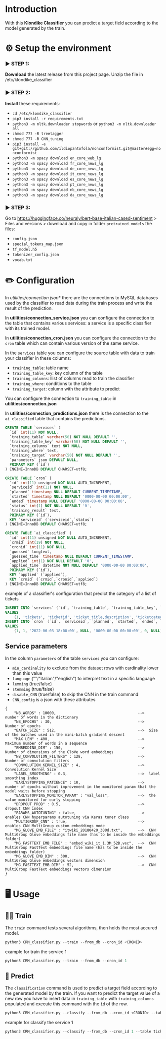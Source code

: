 # Introduction
With this **Klondike Classifier** you can predict a target field according to the model generated by the train.

# ⚙️ Setup the environment
### ▶️ STEP 1:
**Download** the latest release from this project page.
Unzip the file in /etc/klondike_classifier

### ▶️ STEP 2:
**Install** these requirements:
- `cd /etc/klondike_classifier`
- `pip3 install -r requirements.txt`
- `python3 -m nltk.downloader stopwords` or `python3 -m nltk.downloader all`
- `chmod 777 -R treetagger`
- `chmod 777 -R CNN_tuning`
- `pip3 install -e git+git://github.com/ildiopantofola/nonconformist.git@master#egg=nonconformist`
- `python3 -m spacy download en_core_web_lg`
- `python3 -m spacy download fr_core_news_lg`
- `python3 -m spacy download de_core_news_lg`
- `python3 -m spacy download it_core_news_lg`
- `python3 -m spacy download es_core_news_lg`
- `python3 -m spacy download pt_core_news_lg`
- `python3 -m spacy download nb_core_news_lg`
- `python3 -m spacy download da_core_news_lg`

### ▶️ STEP 3:
Go to https://huggingface.co/neuraly/bert-base-italian-cased-sentiment > Files and versions > download and copy in folder `pretrained_models` the files:
- `config.json`
- `special_tokens_map.json`
- `tf_model.h5`
- `tokenizer_config.json`
- `vocab.txt`

# ✏️ Configuration
In **utilities/connection*.json** there are the connections to MySQL databases used by the classifier to read data during the train process and write the result of the prediction.

In **utilities/connection_service.json** you can configure the connection to the table that contains various services: a service is a specific classifier with its trained model.

In **utilities/connection_cron.json** you can configure the connection to the `cron` table which can contain various version of the same service.

In the `services` table you can configure the source table with data to train your classifier in these columns:
- `training_table`: table name
- `training_table_key`: key column of the table
- `training_columns`: llist of columns read to train the classifier
- `training_where`: conditions to the table
- `training_target`: column with the attribute to predict

You can configure the connection to `training_table` in **utilities/connection.json**

In **utilities/connection_predictions.json** there is the connection to the `ai_classified` table that contains the predictions.

``` sql
CREATE TABLE `services` (
  `id` int(11) NOT NULL,
  `training_table` varchar(50) NOT NULL DEFAULT '',
  `training_table_key` varchar(50) NOT NULL DEFAULT '',
  `training_columns` text NOT NULL,
  `training_where` text,
  `training_target` varchar(50) NOT NULL DEFAULT '',
  `parameters` json DEFAULT NULL,
  PRIMARY KEY (`id`)
) ENGINE=InnoDB DEFAULT CHARSET=utf8;

CREATE TABLE `cron` (
  `id` int(11) unsigned NOT NULL AUTO_INCREMENT,
  `serviceid` int(11) NOT NULL,
  `planned` timestamp NULL DEFAULT CURRENT_TIMESTAMP,
  `started` timestamp NULL DEFAULT '0000-00-00 00:00:00',
  `ended` timestamp NULL DEFAULT '0000-00-00 00:00:00',
  `status` int(1) NOT NULL DEFAULT '0',
  `training_result` text,
  PRIMARY KEY (`id`),
  KEY `serviceid` (`serviceid`,`status`)
) ENGINE=InnoDB DEFAULT CHARSET=utf8;

CREATE TABLE `ai_classified` (
  `id` int(11) unsigned NOT NULL AUTO_INCREMENT,
  `crmid` int(19) NOT NULL,
  `cronid` int(11) NOT NULL,
  `guessed` longtext,
  `guessed_time` timestamp NULL DEFAULT CURRENT_TIMESTAMP,
  `applied` int(1) NOT NULL DEFAULT '0',
  `applied_time` datetime NOT NULL DEFAULT '0000-00-00 00:00:00',
  PRIMARY KEY (`id`),
  KEY `applied` (`applied`),
  KEY `crmid` (`crmid`,`cronid`,`applied`)
) ENGINE=InnoDB DEFAULT CHARSET=utf8;
```

example of a classifier's configuration that predict the category of a list of tickets

``` sql
INSERT INTO `services` (`id`, `training_table`, `training_table_key`, `training_columns`, `training_where`, `training_target`, `parameters`)
VALUES
	(1, 'tickets', 'ticketid', 'ticket_title,description', 'ticketcategories <> \'test\' and createdtime >= \"2015-01-01 00:00:00\"', 'ticketcategories', '{\"lemming\": true, \"language\": \"italian\", \"disable_CNN\": true, \"min_cardinality\": 20}');
INSERT INTO `cron` (`id`, `serviceid`, `planned`, `started`, `ended`, `status`, `training_result`)
VALUES
	(1, 1, '2022-06-03 18:00:00', NULL, '0000-00-00 00:00:00', 0, NULL);
```

## Service parameters
In the column `parameters` of the table `services` you can configure:
- `min_cardinality` to exclude from the dataset rows with cardinality lower than this value
- `language` (""/"italian"/"english") to interpret text in a specific language
- `lemming` (true/false)
- `stemming` (true/false)
- `disable_CNN` (true/false) to skip the CNN in the train command
- `CNN_config` is a json with these attributes

```
{    
    "NB_WORDS" : 10000,                                     -->  number of words in the dictionary
    "NB_EPOCHS" : 30,                                       -->  Number of epochs
    "BATCH_SIZE" : 512,                                     -->  Size of the batches used in the mini-batch gradient descent    
    "MAX_LEN" : 400,                                        -->  Maximum number of words in a sequence
    "EMBEDDING_DIM" : 150,                                  -->  Number of dimensions of the GloVe word embeddings
    "NB_CONVOLUTION_FILTERS" : 128,                         -->  Number of convolution filters
    "CONVOLUTION_KERNEL_SIZE" : 4,                          -->  Convolution Kernel Size
    "LABEL_SMOOTHING" : 0.3,                                -->  label smoothing index
    "EARLYSTOPPING_PATIENCE" : 10,                          -->  number of epochs without improvement in the monitored param that the model waits before stopping
    "EARLYSTOPPING_MONITOR_PARAM" : "val_loss",             -->  the value monitored for early stopping
    "DROPOUT_PROB" : 0.5,                                   -->  dropout CNN index
    "PARAMS_AUTOTUNING" : false,                            -->  enables CNN hyperparams autotuning via Keras tuner class
    "MULTIGROUP_CNN" : true,                                -->  enables CNN MultiGroup custom embeddings mode
    "MG_GLOVE_EMB_FILE" : "itwiki_20180420_300d.txt",       -->  CNN MultiGroup Glove embeddings file name (has to be inside the embeddings folder)
    "MG_FASTTEXT_EMB_FILE" : "embed_wiki_it_1.3M_52D.vec",  -->  CNN MultiGroup FastText embeddings file name (has to be inside the embeddings folder)
    "MG_GLOVE_EMB_DIM" : 300,                               -->  CNN MultiGroup Glove embeddings vectors dimension
    "MG_FASTTEXT_EMB_DIM" : 52,                             -->  CNN MultiGroup FastText embeddings vectors dimension
}
```

# 🖥️ Usage

## 👩‍🏫 Train
The `train` command tests several algorithms, then holds the most accured model.

``` python
python3 CRM_classifier.py --train --from_db --cron_id <CRONID>
```

example for train the service 1

``` python
python3 CRM_classifier.py --train --from_db --cron_id 1
```

## 🔮 Predict
The `classification` command is used to predict a target field according to the generated model by the train.
If you want to predict the target value of a new row you have to insert data in `training_table` with `training_columns` populated and execute this command with the `id` of the row.

``` python
python3 CRM_classifier.py --classify --from_db --cron_id <CRONID> --table <TABLENAME> --target <TARGETKEY> --id <ID>
```

example for classify the service 1

``` python
python3 CRM_classifier.py --classify --from_db --cron_id 1 --table tickets --target ticketid --id 54723
```